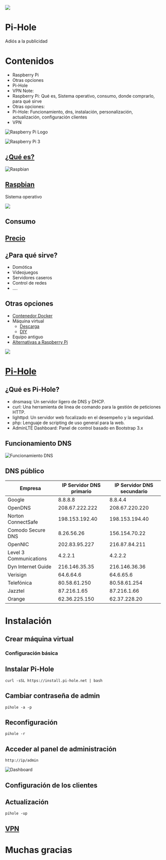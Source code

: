 ![ ](./img/pi-hole-logo.png  "Pi-Hole logo")
# Pi-Hole
Adiós a la publicidad


# Contenidos
- Raspberry Pi
- Otras opciones
- Pi-Hole
- VPN
Note: 
- Raspberry Pi: Qué es, Sistema operativo, consumo, donde comprarlo, para qué sirve
- Otras opciones: 
- Pi-Hole: Funcionamiento, dns, instalación, personalización, actualización, configuración clientes
- VPN



	
![Raspberry Pi Logo](./img/RaspberryPi.png  "Raspberry Pi Logo")


![Raspberry Pi 3](./img/RaspberryPi3.jpg  "Raspberry Pi 3")
## [¿Qué es?](https://es.wikipedia.org/wiki/Raspberry_Pi)  


![Raspbian](./img/raspbian.png  "Raspbian")
## [Raspbian](https://www.raspberrypi.org/downloads/raspbian/) 
Sistema operativo


![ ](./img/ConsumoRaspberry.png  "Consumo Raspberry")
## Consumo


## [Precio](https://www.kubii.es/40-raspberry-pi-3-2-b) 


## ¿Para qué sirve?
- Domótica
- Videojuegos
- Servidores caseros
- Control de redes
- ....


## Otras opciones
- [Contenedor Docker](https://hub.docker.com/r/pihole/pihole/)
- Máquina virtual
	- [Descarga](https://www.osboxes.org/raspbian/) 
	- [DIY](https://www.luisllamas.es/raspberry-pi-virtualbox/)
- Equipo antiguo
- [Alternativas a Raspberry Pi](https://tecnobits.xyz/mejores-alternativas-a-la-raspberry-pi-en-2018/) 



![ ](./img/pi-hole-logo.png  "Pi-Hole logo")
# [Pi-Hole](https://pi-hole.net/) 


## ¿Qué es Pi-Hole?
- dnsmasq: Un servidor ligero de DNS y DHCP.
- curl: Una herramienta de linea de comando para la gestión de peticiones HTTP.
- lighttpd: Un servidor web focalizado en el desempeño y la seguridad.
- php: Lenguaje de scripting de uso general para la web.
- AdminLTE Dashboard: Panel de control basado en Bootstrap 3.x


## Funcionamiento DNS
![Funcionamiento DNS](./img/EsquemaBasicoDNS.jpg  "Funcionamiento DNS")


## DNS público
Empresa | IP Servidor DNS primario | IP Servidor DNS secundario
-- | -- | --
Google |	8.8.8.8 |	8.8.4.4
OpenDNS |	208.67.222.222|	208.67.220.220
Norton ConnectSafe|	198.153.192.40|	198.153.194.40
Comodo Secure DNS|	8.26.56.26	|156.154.70.22
OpenNIC	|202.83.95.227|	216.87.84.211
Level 3 Communications|	4.2.2.1|	4.2.2.2
Dyn Internet Guide	|216.146.35.35	|216.146.36.36
Verisign	|64.6.64.6	|64.6.65.6
Telefónica|	80.58.61.250|	80.58.61.254
Jazztel	|87.216.1.65	|87.216.1.66
Orange	|62.36.225.150|	62.37.228.20



# Instalación


## Crear máquina virtual
### Configuración básica


## Instalar Pi-Hole
	curl -sSL https://install.pi-hole.net | bash
	

## Cambiar contraseña de admin
	pihole -a -p
	
	
## Reconfiguración
	pihole -r


## Acceder al panel de administración
	http://ip/admin
![Dashboard](./img/dashboard.png) 


## Configuración de los clientes


## Actualización
	pihole -up


## [VPN](https://hefistion.github.io/Pi-Hole-Bloquea-la-publicidad-desde-raspberry-pi/) 



# Muchas gracias
